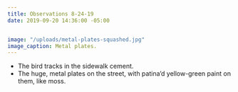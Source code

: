 ```yaml
---
title: Observations 8-24-19
date: 2019-09-20 14:36:00 -05:00


image: "/uploads/metal-plates-squashed.jpg"
image_caption: Metal plates.
---
```


- The bird tracks in the sidewalk cement.
- The huge, metal plates on the street, with patina’d yellow-green paint on them, like moss.